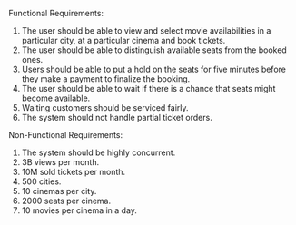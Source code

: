 Functional Requirements:

1. The user should be able to view and select movie availabilities in a particular city,
   at a particular cinema and book tickets.
2. The user should be able to distinguish available seats from the booked ones.
3. Users should be able to put a hold on the seats for five minutes
   before they make a payment to finalize the booking.
4. The user should be able to wait if there is a chance that seats might become available.
5. Waiting customers should be serviced fairly.
6. The system should not handle partial ticket orders.

Non-Functional Requirements:

1. The system should be highly concurrent.
2. 3B views per month.
3. 10M sold tickets per month.
4. 500 cities.
5. 10 cinemas per city.
6. 2000 seats per cinema.
7. 10 movies per cinema in a day.